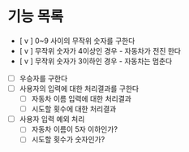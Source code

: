 # 기능 목록

- [ v ] 0~9 사이의 무작위 숫자를 구한다
- [ v ] 무작위 숫자가 4이상인 경우 - 자동차가 전진 한다
- [ v ] 무작위 숫자가 3이하인 경우 - 자동차는 멈춘다
- [ ] 우승자를 구한다
- [ ] 사용자의 입력에 대한 처리결과를 구한다
  - [ ] 자동차 이름 입력에 대한 처리결과
  - [ ] 시도할 횟수에 대한 처리결과
- [ ] 사용자 입력 예외 처리
  - [ ] 자동차 이름이 5자 이하인가?
  - [ ] 시도할 횟수가 숫자인가?
